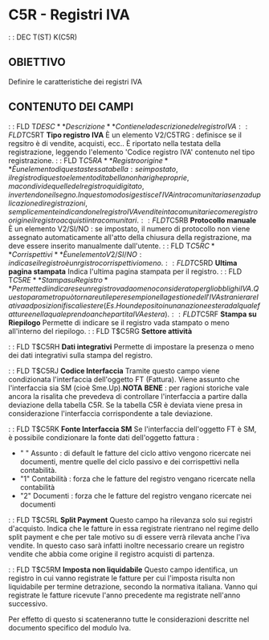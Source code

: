 # C5R - Registri IVA
 :  : DEC T(ST) K(C5R)
## OBIETTIVO
Definire le caratteristiche dei registri IVA
## CONTENUTO DEI CAMPI
 :  : FLD T$DESC **Descrizione**
Contiene la descrizione del registro IVA
 :  : FLD T$C5RT **Tipo registro IVA**
È un elemento V2/C5TRG :  definisce se il regsitro è di vendite, acquisti, ecc.. È riportato nella testata della registrazione, leggendo l'elemento 'Codice registro IVA' contenuto nel tipo registrazione.
 :  : FLD T$C5RA **Registro origine**
È un elemento di questa stessa tabella :  se impostato, il registro di questo elemento di tabella non ha righe proprie, ma condivide quelle del registro qui digitato, invertendone il segno. In questo modo si gestisce l'IVA intracomunitaria senza duplicazione di registrazioni, semplicemente indicando nel registro IVA vendite intacomunitarie come registro origine il registro acquisti intracomunitari.
 :  : FLD T$C5RB **Protocollo manuale**
È un elemento V2/SI/NO :  se impostato, il numero di protocollo non viene assegnato automaticamente all'atto della chiusura della registrazione, ma deve essere inserito manualmente dall'utente.
 :  : FLD T$C5RC **Corrispettivi**
È un elemento V2/SI/NO :  indica se il registro è un rgistro corrispettivi o meno.
 :  : FLD T$C5RD **Ultima pagina stampata**
Indica l'ultima pagina stampata per il registro.
 :  : FLD T$C5RE **Stampa su Registro**
Permette di indicare se un registro vada o meno considerato per gli obblighi IVA. Questo parametro può tornare utile per esempio nella gestione dell'IVA straniera relativa ad posizioni fiscali estere(Es. Ho un deposito in una nazione estera dal quale fatture e nella quale prendo anche partita IVA estera).
 :  : FLD T$C5RF **Stampa su Riepilogo**
Permette di indicare se il registro vada stampato o meno all'interno del riepilogo.
 :  : FLD T$C5RG **Settore attività**

 :  : FLD T$C5RH **Dati integrativi**
Permette di impostare la presenza o meno dei dati integrativi sulla stampa del registro.

 :  : FLD T$C5RJ **Codice Interfaccia**
Tramite questo campo viene condizionata l'interfaccia dell'oggetto FT (Fattura). Viene assunto che l'interfaccia sia SM (cioè Sme.Up).**NOTA BENE** :  per ragioni storiche vale ancora la risalita che prevedeva di controllare l'interfaccia a partire dalla deviazione della tabella C5R. Se la tabella C5R è deviata viene presa in considerazione l'interfaccia corrispondente a tale deviazione.

 :  : FLD T$C5RK **Fonte Interfaccia SM**
Se l'interfaccia dell'oggetto FT è SM, è possibile condizionare la fonte dati dell'oggetto fattura : 
* " " Assunto :  di default le fatture del ciclo attivo vengono ricercate nei documenti, mentre quelle del ciclo passivo e dei corrispettivi nella contabilità.
* "1" Contabilità :  forza che le fatture del registro vengano ricercate nella contabilità
* "2" Documenti :  forza che le fatture del registro vengano ricercate nei documenti

 :  : FLD T$C5RL **Split Payment**
Questo campo ha rilevanza solo sui registri d'acquisto. Indica che le fatture in essa registrate rientrano nel regime dello split payment e che per tale motivo su di essere verrà rilevata anche l'iva vendite. In questo caso sarà infatti inoltre necessario creare un registro vendite che abbia come origine il registro acquisti di partenza.

 :  : FLD T$C5RM **Imposta non liquidabile**
Questo campo identifica, un registro in cui vanno registrate le fatture per cui l'imposta risulta non liquidabile per termine detrazione, secondo la normativa italiana.
Vanno qui registrate le fatture ricevute l'anno precedente ma registrate nell'anno successivo.

Per effetto di questo si scateneranno tutte le considerazioni descritte nel documento specifico del modulo Iva.

